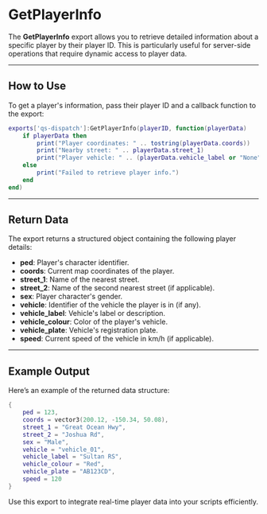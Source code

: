 # GetPlayerInfo

The **GetPlayerInfo** export allows you to retrieve detailed information about a specific player by their player ID. This is particularly useful for server-side operations that require dynamic access to player data.

***

## How to Use

To get a player's information, pass their player ID and a callback function to the export:

```lua
exports['qs-dispatch']:GetPlayerInfo(playerID, function(playerData)
    if playerData then
        print("Player coordinates: " .. tostring(playerData.coords))
        print("Nearby street: " .. playerData.street_1)
        print("Player vehicle: " .. (playerData.vehicle_label or "None"))
    else
        print("Failed to retrieve player info.")
    end
end)
```

***

## Return Data

The export returns a structured object containing the following player details:

* **ped**: Player's character identifier.
* **coords**: Current map coordinates of the player.
* **street\_1**: Name of the nearest street.
* **street\_2**: Name of the second nearest street (if applicable).
* **sex**: Player character's gender.
* **vehicle**: Identifier of the vehicle the player is in (if any).
* **vehicle\_label**: Vehicle's label or description.
* **vehicle\_colour**: Color of the player's vehicle.
* **vehicle\_plate**: Vehicle's registration plate.
* **speed**: Current speed of the vehicle in km/h (if applicable).

***

## Example Output

Here’s an example of the returned data structure:

```lua
{
    ped = 123,
    coords = vector3(200.12, -150.34, 50.08),
    street_1 = "Great Ocean Hwy",
    street_2 = "Joshua Rd",
    sex = "Male",
    vehicle = "vehicle_01",
    vehicle_label = "Sultan RS",
    vehicle_colour = "Red",
    vehicle_plate = "AB123CD",
    speed = 120
}
```

Use this export to integrate real-time player data into your scripts efficiently.

